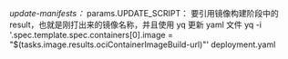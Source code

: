 *update-manifests：*
params.UPDATE_SCRIPT：
要引用镜像构建阶段中的result，也就是刚打出来的镜像名称，并且使用 yq 更新 yaml 文件
yq -i '.spec.template.spec.containers[0].image = "$(tasks.image.results.ociContainerImageBuild-url)"' deployment.yaml
